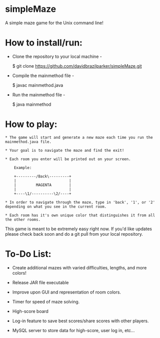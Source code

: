 # simpleMaze
A simple maze game for the Unix command line!

# How to install/run:

* Clone the repository to your local machine -

    $ git clone https://github.com/davidbrazilparker/simpleMaze.git

* Compile the mainmethod file -

    $ javac mainmethod.java

* Run the mainmethod file -

    $ java mainmethod

# How to play:

    * The game will start and generate a new maze each time you run the mainmethod.java file.

    * Your goal is to navigate the maze and find the exit!

    * Each room you enter will be printed out on your screen.

        Example:

        +---------/Back\---------+
        |                        |
        |         MAGENTA        |
        |                        |
        +----\1/----------\2/----+

    * In order to navigate through the maze, type in 'back', '1', or '2' depending on what you see in the current room.

    * Each room has it's own unique color that distinguishes it from all the other rooms.

This game is meant to be extremely easy right now. If you'd like updates please check back soon and do a git pull from your local repository.

# To-Do List:

* Create additional mazes with varied difficulties, lengths, and more colors!

* Release JAR file executable

* Improve upon GUI and representation of room colors.

* Timer for speed of maze solving.

* High-score board

* Log-in feature to save best scores/share scores with other players.

* MySQL server to store data for high-score, user log in, etc...
